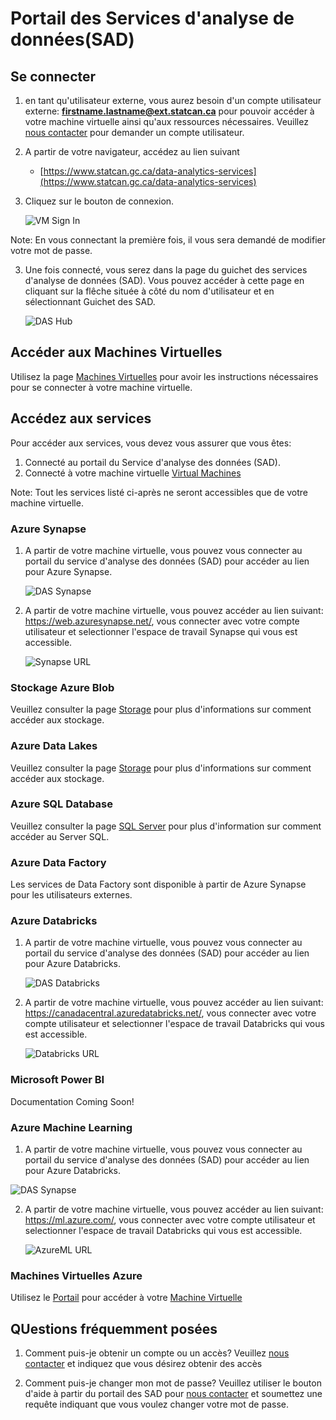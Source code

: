 # Portail des Services d'analyse de données(SAD)
## Se connecter   
1. en tant qu'utilisateur externe, vous aurez besoin d'un compte utilisateur externe: **firstname.lastname@ext.statcan.ca** pour pouvoir accéder à votre machine virtuelle ainsi qu'aux ressources nécessaires.
Veuillez [nous contacter](ContactezNous.md) pour demander un compte utilisateur.

2. A partir de votre navigateur, accédez au lien suivant
    - [https://www.statcan.gc.ca/data-analytics-services](https://www.statcan.gc.ca/data-analytics-services)

3. Cliquez sur le bouton de connexion.   

    ![VM Sign In](images/DASSignIn.png)

Note: En vous connectant la première fois, il vous sera demandé de modifier votre mot de passe.

3. Une fois connecté, vous serez dans la page du guichet des services d'analyse de données (SAD).
Vous pouvez accéder à cette page en cliquant sur la flêche située à côté du nom d'utilisateur et en sélectionnant Guichet des SAD.   

    ![DAS Hub](images/HubPage.png)

## Accéder aux Machines Virtuelles
Utilisez la page [Machines Virtuelles](ExtMachinesVirtuelles.md) pour avoir les instructions nécessaires pour se connecter à votre machine virtuelle.

## Accédez aux services
Pour accéder aux services, vous devez vous assurer que vous êtes:

1. Connecté au portail du Service d'analyse des données (SAD).
2. Connecté à votre machine virtuelle [Virtual Machines](ExtMachinesVirtuelles.md)

Note: Tout les services listé ci-après ne seront accessibles que de votre machine virtuelle.

### Azure Synapse
1. A partir de votre machine virtuelle, vous pouvez vous connecter au portail du service d'analyse des données (SAD) pour accéder au lien pour Azure Synapse.

   ![DAS Synapse](images/DASPortalSynapse.png)

2. A partir de votre machine virtuelle, vous pouvez accéder au lien suivant: https://web.azuresynapse.net/, vous connecter avec votre compte utilisateur et selectionner l'espace de travail Synapse qui vous est accessible.  
 
   ![Synapse URL](images/SynapseSelect.png)


### Stockage Azure Blob
Veuillez consulter la page [Storage](ExtStorage.md) pour plus d'informations sur comment accéder aux stockage.

### Azure Data Lakes
Veuillez consulter la page [Storage](ExtStorage.md) pour plus d'informations sur comment accéder aux stockage.

### Azure SQL Database
Veuillez consulter la page [SQL Server](SQLServer.md) pour plus d'information sur comment accéder au Server SQL.

### Azure Data Factory
Les services de Data Factory sont disponible à partir de Azure Synapse pour les utilisateurs externes.

### Azure Databricks
1. A partir de votre machine virtuelle, vous pouvez vous connecter au portail du service d'analyse des données (SAD) pour accéder au lien pour Azure Databricks.

   ![DAS Databricks](images/DASPortalDatabricks.png)
   
2. A partir de votre machine virtuelle, vous pouvez accéder au lien suivant: https://canadacentral.azuredatabricks.net/, vous connecter avec votre compte utilisateur et selectionner l'espace de travail Databricks qui vous est accessible. 

    ![Databricks URL](images/DatabricksSelect.png)


### Microsoft Power BI
Documentation Coming Soon!
 
### Azure Machine Learning
1.  A partir de votre machine virtuelle, vous pouvez vous connecter au portail du service d'analyse des données (SAD) pour accéder au lien pour Azure Databricks.

   ![DAS Synapse](images/DASPortalAML.png)
   
2. A partir de votre machine virtuelle, vous pouvez accéder au lien suivant: https://ml.azure.com/, vous connecter avec votre compte utilisateur et selectionner l'espace de travail Databricks qui vous est accessible. 

    ![AzureML URL](images/AzureMlURL.PNG)


### Machines Virtuelles Azure
Utilisez le [Portail](ExtLogin.md) pour accéder à votre [Machine Virtuelle](ExtMachinesVirtuelles.md)

## QUestions fréquemment posées
1. Comment puis-je obtenir un compte ou un accès?
    Veuillez [nous contacter](ContactezNous.md) et indiquez que vous désirez obtenir des accès

2. Comment puis-je changer mon mot de passe?
    Veuillez utiliser le bouton d'aide à partir du portail des SAD pour [nous contacter](ContactezNous.md) et soumettez une requête indiquant que vous voulez changer votre mot de passe.
       